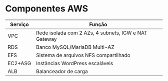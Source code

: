 # Componentes AWS

| Serviço | Função |
|---------|-------|
| VPC     | Rede isolada com 2 AZs, 4 subnets, IGW e NAT Gateway |
| RDS     | Banco MySQL/MariaDB Multi-AZ | 
| EFS     | Sistema de arquivos NFS compartilhado | 
| EC2+ASG | Instâncias WordPress escaláveis |
| ALB     | Balanceador de carga | 
